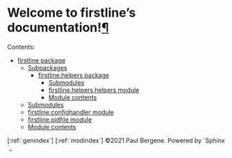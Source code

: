 <div class="document">

<div class="documentwrapper">

<div class="body" role="main">

<div id="welcome-to-firstline-s-documentation" class="section">

# Welcome to firstline’s documentation\![¶](#welcome-to-firstline-s-documentation "Permalink to this headline")

<div class="toctree-wrapper compound">

<span class="caption-text">Contents:</span>

  - [firstline package](firstline.md)
      - [Subpackages](firstline.md#subpackages)
          - [firstline.helpers package](firstline.helpers.md)
              - [Submodules](firstline.helpers.md#submodules)
              - [firstline.helpers.helpers
                module](firstline.helpers.md#module-firstline.helpers.helpers)
              - [Module
                contents](firstline.helpers.md#module-firstline.helpers)
      - [Submodules](firstline.md#submodules)
      - [firstline.confighandler
        module](firstline.md#module-firstline.confighandler)
      - [firstline.pidfile
        module](firstline.md#module-firstline.pidfile)
      - [Module contents](firstline.md#module-firstline)

</div>

</div>

</div>

</div>

<div class="clearer">

</div>

</div>

\[:ref:\`genindex\`\] \[:ref:\`modindex\`\] ©2021 Paul Bergene. Powered
by \`Sphinx \`\_
